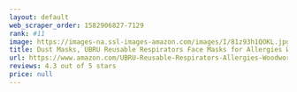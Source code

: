 ```yaml
---
layout: default 
﻿web_scraper_order: 1582906827-7129
rank: #11
image: https://images-na.ssl-images-amazon.com/images/I/81z93h1QOKL.jpg
title: Dust Masks, UBRU Reusable Respirators Face Masks for Allergies Woodworking Running Sanding Mowing Half Mask for Women Men Black
url: https://www.amazon.com/UBRU-Reusable-Respirators-Allergies-Woodworking/dp/B082WZ6XN8/ref=zg_mw_hi_11?_encoding=UTF8&psc=1&refRID=A6V7PFP7K69AZRGH710E
reviews: 4.3 out of 5 stars
price: null
---
```

